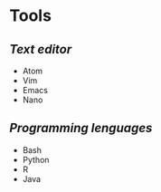 # **Tools**
## *Text editor*
- Atom
- Vim
- Emacs
- Nano

## *Programming lenguages*
- Bash
- Python
- R
- Java
